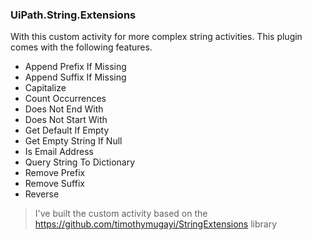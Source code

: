 ### UiPath.String.Extensions
With this custom activity for more complex string activities. This plugin comes with the following features. 

- Append Prefix If Missing
- Append Suffix If Missing
- Capitalize
- Count Occurrences
- Does Not End With
- Does Not Start With
- Get Default If Empty
- Get Empty String If Null
- Is Email Address
- Query String To Dictionary
- Remove Prefix
- Remove Suffix
- Reverse

> I've built the custom activity based on the https://github.com/timothymugayi/StringExtensions library